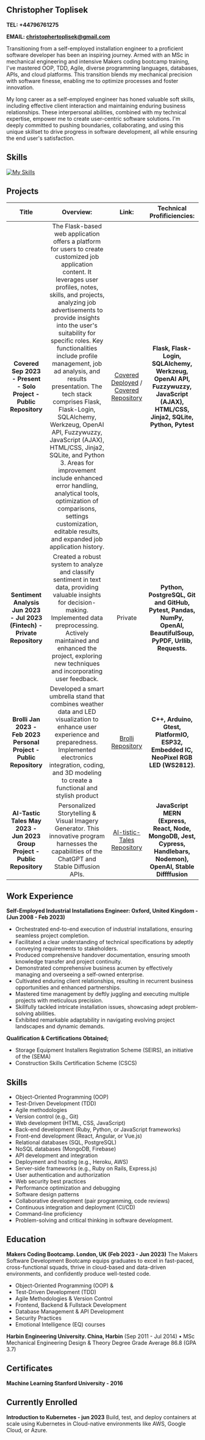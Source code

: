 ## Christopher Toplisek
**TEL: +44796761275**

**EMAIL: christophertoplisek@gmail.com**

Transitioning from a self-employed installation engineer to a proficient software developer has been an inspiring journey. Armed with an MSc in mechanical engineering and intensive Makers coding bootcamp training, I've mastered OOP, TDD, Agile, diverse programming languages, databases, APIs, and cloud platforms. This transition blends my mechanical precision with software finesse, enabling me to optimize processes and foster innovation.

My long career as a self-employed engineer has honed valuable soft skills, including effective client interaction and maintaining enduring business relationships. These interpersonal abilities, combined with my technical expertise, empower me to create user-centric software solutions. I'm deeply committed to pushing boundaries, collaborating, and using this unique skillset to drive progress in software development, all while ensuring the end user's satisfaction.

## Skills
[![My Skills](https://skillicons.dev/icons?i=js,html,css,python,aws,bootstrap,cpp,docker,arduino,express,flask,firebase,git,github,ai,jest,kubernetes,matlab,mongodb,mysql,nodejs,postgres,postman,raspberrypi,react,ruby,sqlite,sketchup,svg,unity,vscode,webpack)](https://skillicons.dev)

## Projects

| **Title** | **Overview:** | **Link:** | **Technical Profificiencies:** |
|:---:|:---:|:---:|:---:|
| **Covered Sep 2023 - Present - Solo Project - Public Repository** | The Flask-based web application offers a platform for users to create customized job application content. It leverages user profiles, notes, skills, and projects, analyzing job advertisements to provide insights into the user's suitability for specific roles. Key functionalities include profile management, job ad analysis, and results presentation. The tech stack comprises Flask, Flask-Login, SQLAlchemy, Werkzeug, OpenAI API, Fuzzywuzzy, JavaScript (AJAX), HTML/CSS, Jinja2, SQLite, and Python 3. Areas for improvement include enhanced error handling, analytical tools, optimization of comparisons, settings customization, editable results, and expanded job application history. | [Covered Deployed](https://covered.onrender.com/) / [Covered Repository](https://github.com/toppy007/covered-flask-python-app) | **Flask, Flask-Login, SQLAlchemy, Werkzeug, OpenAI API, Fuzzywuzzy, JavaScript (AJAX), HTML/CSS, Jinja2, SQLite, Python, Pytest** |
| **Sentiment Analysis Jun 2023 - Jul 2023 (Fintech) - Private Repository** | Created a robust system to analyze and classify sentiment in text data, providing valuable insights for decision-making. Implemented data preprocessing. Actively maintained and enhanced the project, exploring new techniques and incorporating user feedback. | Private | **Python, PostgreSQL, Git and GitHub, Pytest, Pandas, NumPy, OpenAI, BeautifulSoup, PyPDF, Urllib, Requests.** |
| **Brolli Jan 2023 - Feb 2023 Personal Project - Public Repository** | Developed a smart umbrella stand  that combines weather data and LED visualization to enhance user experience and preparedness. Implemented electronics integration, coding, and 3D modeling to create a functional and stylish product | [Brolli Repository](https://github.com/toppy007/Brolli) | **C++, Arduino, Gtest, PlatformIO, ESP32, Embedded IC, NeoPixel RGB LED (WS2812).** |
| **AI-Tastic Tales May 2023 - Jun 2023 Group Project - Public Repository** | Personalized Storytelling & Visual Imagery Generator. This innovative program harnesses the capabilities of the ChatGPT and Stable Diffusion APIs. | [AI-tistic-Tales Repository](https://github.com/AI-tistic-Tales/AI-tistic-Tales) | **JavaScript MERN (Express, React, Node, MongoDB, Jest, Cypress, Handlebars, Nodemon), OpenAI, Stable Diffffusion** |

## Work Experience

**Self-Employed Industrial Installations Engineer: Oxford, United Kingdom - (Jun 2008 - Feb 2023)**
- Orchestrated end-to-end execution of industrial installations, ensuring seamless project completion.
- Facilitated a clear understanding of technical specifications by adeptly conveying requirements to stakeholders.
- Produced comprehensive handover documentation, ensuring smooth knowledge transfer and project continuity.
- Demonstrated comprehensive business acumen by effectively managing and overseeing a self-owned enterprise.
- Cultivated enduring client relationships, resulting in recurrent business opportunities and enhanced partnerships.
- Mastered time management by deftly juggling and executing multiple projects with meticulous precision.
- Skillfully tackled intricate installation issues, showcasing adept problem-solving abilities.
- Exhibited remarkable adaptability in navigating evolving project landscapes and dynamic demands.

**Qualification & Certifications Obtained;**
-  Storage Equipment Installers Registration Scheme (SEIRS), an initiative of the (SEMA)
-  Construction Skills Certification Scheme (CSCS)

## Skills

-  Object-Oriented Programming (OOP)
-  Test-Driven Development (TDD)
-  Agile methodologies
-  Version control (e.g., Git)
-  Web development (HTML, CSS, JavaScript)
-  Back-end development (Ruby, Python, or JavaScript frameworks)
-  Front-end development (React, Angular, or Vue.js)
-  Relational databases (SQL, PostgreSQL)
-  NoSQL databases (MongoDB, Firebase)
-  API development and integration
-  Deployment and hosting (e.g., Heroku, AWS)
-  Server-side frameworks (e.g., Ruby on Rails, Express.js)
-  User authentication and authorization
-  Web security best practices
-  Performance optimization and debugging
-  Software design patterns
-  Collaborative development (pair programming, code reviews)
-  Continuous integration and deployment (CI/CD)
-  Command-line proficiency
-  Problem-solving and critical thinking in software development.


## Education

**Makers Coding Bootcamp. London, UK (Feb 2023 - Jun 2023)**
The Makers Software Development Bootcamp equips graduates to excel in fast-paced, cross-functional squads, thrive in cloud-based and data-driven environments, and confidently produce well-tested code.
- Object-Oriented Programming (OOP) &
- Test-Driven Development (TDD)
- Agile Methodologies & Version Control
- Frontend, Backend & Fullstack Development
- Database Management & API Development
- Security Practices
- Emotional Intelligence (EQ) courses

**Harbin Engineering University. China, Harbin**
(Sep 2011 - Jul 2014) • MSc Mechanical Engineering Design & Theory
Degree Grade Average 86.8 (GPA 3.7) 

## Certificates

**Machine Learning Stanford University - 2016**

## Currently Enrolled

**Introduction to Kubernetes - jun 2023**
Build, test, and deploy containers at scale using Kubernetes in Cloud-native environments like AWS, Google Cloud, or Azure.
